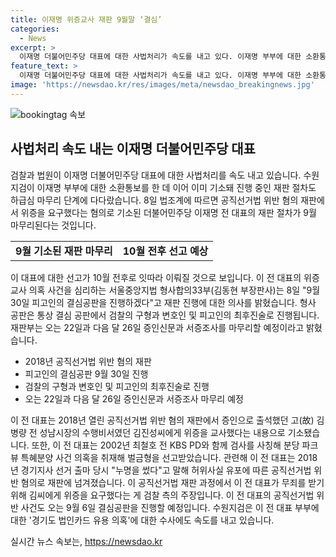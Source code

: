 ```yaml
---
title: 이재명 위증교사 재판 9월말 ‘결심’
categories:
  - News
excerpt: >
  이재명 더불어민주당 대표에 대한 사법처리가 속도를 내고 있다. 이재명 부부에 대한 소환통보 후 재판 절차도 마무리 단계에 다다랐으며, 이 대표의 위증교사 의혹 사건을 심리하는 서울중앙지법 형사합의33부는 9월 결심공판을 진행할 예정이다. 수원지검은 이 전 대표 부부에 대한 경기도 법인카드 유용 의혹에 대한 수사에도 속도를 내고 있다. 클릭하고 싶게 만드는 기사를 작성하는 기자로서 핵심을 담은 요약문을 작성했어.
feature_text: >
  이재명 더불어민주당 대표에 대한 사법처리가 속도를 내고 있다. 이재명 부부에 대한 소환통보 후 재판 절차도 마무리 단계에 다다랐으며, 이 대표의 위증교사 의혹 사건을 심리하는 서울중앙지법 형사합의33부는 9월 결심공판을 진행할 예정이다. 수원지검은 이 전 대표 부부에 대한 경기도 법인카드 유용 의혹에 대한 수사에도 속도를 내고 있다. 클릭하고 싶게 만드는 기사를 작성하는 기자로서 핵심을 담은 요약문을 작성했어.
image: 'https://newsdao.kr/res/images/meta/newsdao_breakingnews.jpg'
---
```


<p><img src="https://newsdao.kr/res/images/meta/newsdao_breakingnews.jpg" alt="bookingtag 속보" /></p>

<h2 data-ke-size="size26">사법처리 속도 내는 이재명 더불어민주당 대표</h2>

<p data-ke-size="size16">검찰과 법원이 이재명 더불어민주당 대표에 대한 사법처리를 속도 내고 있습니다. 수원지검이 이재명 부부에 대한 소환통보를 한 데 이어 이미 기소돼 진행 중인 재판 절차도 하급심 마무리 단계에 다다랐습니다. 8일 법조계에 따르면 공직선거법 위반 혐의 재판에서 위증을 요구했다는 혐의로 기소된 더불어민주당 이재명 전 대표의 재판 절차가 9월 마무리된다는 것입니다.</p>

<table>
  <tr>
    <td style="text-align: center; height: 17px;"><b>9월 기소된 재판 마무리</b></td>
    <td style="text-align: center; height: 17px;"><b>10월 전후 선고 예상</b></td>
  </tr>
</table>

<p data-ke-size="size16">이 대표에 대한 선고가 10월 전후로 잇따라 이뤄질 것으로 보입니다. 이 전 대표의 위증교사 의혹 사건을 심리하는 서울중앙지법 형사합의33부(김동현 부장판사)는 8일 "9월 30일 피고인의 결심공판을 진행하겠다"고 재판 진행에 대한 의사를 밝혔습니다. 형사 공판은 통상 결심 공판에서 검찰의 구형과 변호인 및 피고인의 최후진술로 진행됩니다. 재판부는 오는 22일과 다음 달 26일 증인신문과 서증조사를 마무리할 예정이라고 밝혔습니다.</p>

<ul>
  <li>2018년 공직선거법 위반 혐의 재판</li>
  <li>피고인의 결심공판 9월 30일 진행</li>
  <li>검찰의 구형과 변호인 및 피고인의 최후진술로 진행</li>
  <li>오는 22일과 다음 달 26일 증인신문과 서증조사 마무리 예정</li>
</ul>

<p data-ke-size="size16">이 전 대표는 2018년 열린 공직선거법 위반 혐의 재판에서 증인으로 출석했던 고(故) 김병량 전 성남시장의 수행비서였던 김진성씨에게 위증을 교사했다는 내용으로 기소됐습니다. 또한, 이 전 대표는 2002년 최철호 전 KBS PD와 함께 검사를 사칭해 분당 파크뷰 특혜분양 사건 의혹을 취재해 벌금형을 선고받았습니다. 관련해 이 전 대표는 2018년 경기지사 선거 출마 당시 "누명을 썼다"고 말해 허위사실 유포에 따른 공직선거법 위반 혐의로 재판에 넘겨졌습니다. 이 공직선거법 재판 과정에서 이 전 대표가 무죄를 받기 위해 김씨에게 위증을 요구했다는 게 검찰 측의 주장입니다. 이 전 대표의 공직선거법 위반 사건도 오는 9월 6일 결심공판을 진행할 예정입니다. 수원지검은 이 전 대표 부부에 대한 '경기도 법인카드 유용 의혹'에 대한 수사에도 속도를 내고 있습니다.</p>
실시간 뉴스 속보는, <a href="https://newsdao.kr" rel="dofollow">https://newsdao.kr</a>


